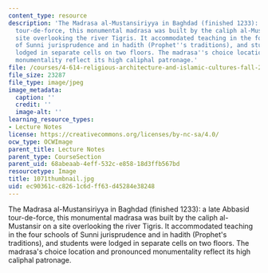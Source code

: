 ```yaml
---
content_type: resource
description: 'The Madrasa al-Mustansiriyya in Baghdad (finished 1233): a late Abbasid
  tour-de-force, this monumental madrasa was built by the caliph al-Mustansir on a
  site overlooking the river Tigris. It accommodated teaching in the four schools
  of Sunni jurisprudence and in hadith (Prophet''s traditions), and students were
  lodged in separate cells on two floors. The madrasa''s choice location and pronounced
  monumentality reflect its high caliphal patronage.'
file: /courses/4-614-religious-architecture-and-islamic-cultures-fall-2002/ec90361cc8261c6dff63d45284e38248_1071thumbnail.jpg
file_size: 23287
file_type: image/jpeg
image_metadata:
  caption: ''
  credit: ''
  image-alt: ''
learning_resource_types:
- Lecture Notes
license: https://creativecommons.org/licenses/by-nc-sa/4.0/
ocw_type: OCWImage
parent_title: Lecture Notes
parent_type: CourseSection
parent_uid: 68abeaab-4eff-532c-e858-18d3ffb567bd
resourcetype: Image
title: 1071thumbnail.jpg
uid: ec90361c-c826-1c6d-ff63-d45284e38248
---
```

The Madrasa al-Mustansiriyya in Baghdad (finished 1233): a late Abbasid tour-de-force, this monumental madrasa was built by the caliph al-Mustansir on a site overlooking the river Tigris. It accommodated teaching in the four schools of Sunni jurisprudence and in hadith (Prophet's traditions), and students were lodged in separate cells on two floors. The madrasa's choice location and pronounced monumentality reflect its high caliphal patronage.